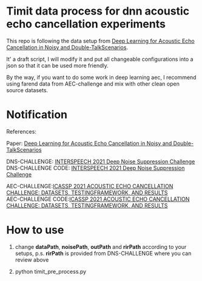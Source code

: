 
Timit data process for dnn acoustic echo cancellation experiments
==============================
This repo is following the data setup from [Deep Learning for Acoustic Echo Cancellation in Noisy and Double-TalkScenarios](https://www.isca-speech.org/archive/Interspeech_2018/pdfs/1484.pdf).

It' a draft script, I will modify it and put all changeable configurations into a json so that it can be used more friendly.

By the way, if you want to do some work in deep learning aec, I recommend using farend data from AEC-challenge and mix with other clean open source datasets.

Notification
============

References:

Paper: [Deep Learning for Acoustic Echo Cancellation in Noisy and Double-TalkScenarios](https://www.isca-speech.org/archive/Interspeech_2018/pdfs/1484.pdf)  

DNS-CHALLENGE: [INTERSPEECH 2021 Deep Noise Suppression Challenge](https://arxiv.org/pdf/2101.01902.pdf)  
DNS-CHALLENGE CODE: [INTERSPEECH 2021 Deep Noise Suppression Challenge](https://github.com/microsoft/DNS-Challenge)  

AEC-CHALLENGE:[ICASSP 2021 ACOUSTIC ECHO CANCELLATION CHALLENGE: DATASETS, TESTINGFRAMEWORK, AND RESULTS](https://arxiv.org/pdf/2009.04972.pdf)  
AEC-CHALLENGE CODE:[ICASSP 2021 ACOUSTIC ECHO CANCELLATION CHALLENGE: DATASETS, TESTINGFRAMEWORK, AND RESULTS](https://github.com/microsoft/AEC-Challenge)  


How to use
==========
1. change __dataPath__, __noisePath__, __outPath__ and __rirPath__ according to your setups, p.s. __rirPath__ is provided from DNS-CHALLENGE where you can review above

2. python timit_pre_process.py



